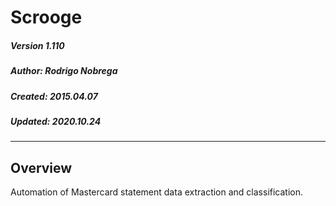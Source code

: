 # Scrooge

##### Version 1.110
##### Author: Rodrigo Nobrega
##### Created: 2015.04.07
##### Updated: 2020.10.24

---

## Overview
Automation of Mastercard statement data extraction and classification.
